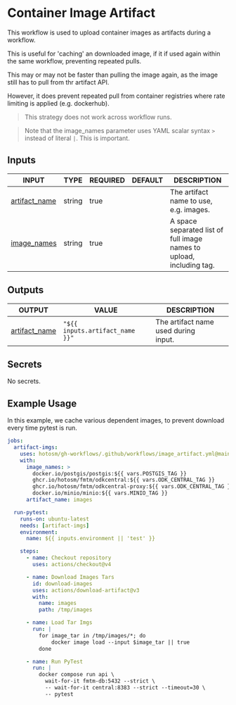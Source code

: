 # Container Image Artifact

This workflow is used to upload container images
as artifacts during a workflow.

This is useful for 'caching' an downloaded image, if it
if used again within the same workflow, preventing repeated
pulls.

This may or may not be faster than pulling the image again,
as the image still has to pull from thr artifact API.

However, it does prevent repeated pull from container
registries where rate limiting is applied (e.g. dockerhub).

> This strategy does not work across workflow runs.

> Note that the image_names parameter uses YAML scalar
> syntax `>` instead of literal `|`. This is important.

## Inputs

<!-- AUTO-DOC-INPUT:START - Do not remove or modify this section -->

| INPUT                                                                   | TYPE   | REQUIRED | DEFAULT | DESCRIPTION                                                                  |
| ----------------------------------------------------------------------- | ------ | -------- | ------- | ---------------------------------------------------------------------------- |
| <a name="input_artifact_name"></a>[artifact_name](#input_artifact_name) | string | true     |         | The artifact name to use, <br>e.g. images.                                   |
| <a name="input_image_names"></a>[image_names](#input_image_names)       | string | true     |         | A space separated list of <br>full image names to upload, <br>including tag. |

<!-- AUTO-DOC-INPUT:END -->

## Outputs

<!-- AUTO-DOC-OUTPUT:START - Do not remove or modify this section -->

| OUTPUT                                                                    | VALUE                           | DESCRIPTION                              |
| ------------------------------------------------------------------------- | ------------------------------- | ---------------------------------------- |
| <a name="output_artifact_name"></a>[artifact_name](#output_artifact_name) | `"${{ inputs.artifact_name }}"` | The artifact name used during <br>input. |

<!-- AUTO-DOC-OUTPUT:END -->

## Secrets

<!-- AUTO-DOC-SECRETS:START - Do not remove or modify this section -->

No secrets.

<!-- AUTO-DOC-SECRETS:END -->

## Example Usage

In this example, we cache various dependent images, to
prevent download every time pytest is run.

```yaml
jobs:
  artifact-imgs:
    uses: hotosm/gh-workflows/.github/workflows/image_artifact.yml@main
    with:
      image_names: >
        docker.io/postgis/postgis:${{ vars.POSTGIS_TAG }}
        ghcr.io/hotosm/fmtm/odkcentral:${{ vars.ODK_CENTRAL_TAG }}
        ghcr.io/hotosm/fmtm/odkcentral-proxy:${{ vars.ODK_CENTRAL_TAG }}
        docker.io/minio/minio:${{ vars.MINIO_TAG }}
      artifact_name: images

  run-pytest:
    runs-on: ubuntu-latest
    needs: [artifact-imgs]
    environment:
      name: ${{ inputs.environment || 'test' }}

    steps:
      - name: Checkout repository
        uses: actions/checkout@v4

      - name: Download Images Tars
        id: download-images
        uses: actions/download-artifact@v3
        with:
          name: images
          path: /tmp/images

      - name: Load Tar Imgs
        run: |
          for image_tar in /tmp/images/*; do
              docker image load --input $image_tar || true
          done

      - name: Run PyTest
        run: |
          docker compose run api \
            wait-for-it fmtm-db:5432 --strict \
            -- wait-for-it central:8383 --strict --timeout=30 \
            -- pytest
```

